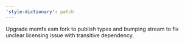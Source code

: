 ```yaml
---
'style-dictionary': patch
---
```


Upgrade memfs esm fork to publish types and bumping stream to fix unclear licensing issue with transitive dependency.
